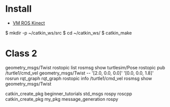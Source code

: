 

# Install

* [VM ROS Kinect](https://drive.google.com/file/d/1kx6gNaoGllKjE--0rbW7RSWCN76aVKSN/view)

$ mkdir -p ~/catkin_ws/src
$ cd ~/catkin_ws/
$ catkin_make



# Class 2
geometry_msgs/Twist
rostopic list
rosmsg show turtlesim/Pose
rostopic pub /turtle1/cmd_vel geometry_msgs/Twist -- '[2.0, 0.0, 0.0]' '[0.0, 0.0, 1.8]'
rosrun rqt_graph rqt_graph
rostopic info /turtle1/cmd_vel
rosmsg show geometry_msgs/Twist

catkin_create_pkg beginner_tutorials std_msgs rospy roscpp
catkin_create_pkg my_pkg message_generation rospy

